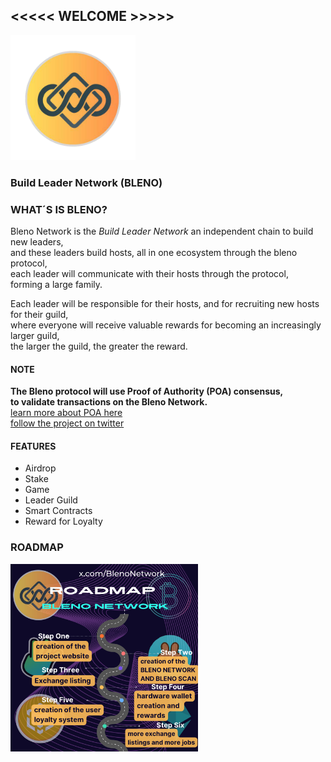 ## <<<<< WELCOME >>>>>                                           
<img src='logo.png' width='200' height='200'  alt="Project's logo" />

### Build Leader Network (BLENO)

### WHAT´S IS BLENO?

Bleno Network is the *Build Leader Network* an independent chain to build new leaders,</br>
and these leaders build hosts, all in one ecosystem through the bleno protocol, </br>
each leader will communicate with their hosts through the protocol, </br>
forming a large family.</br>

Each leader will be responsible for their hosts, and for recruiting new hosts for their guild, </br>
where everyone will receive valuable rewards for becoming an increasingly larger guild, </br>
the larger the guild, the greater the reward. </br>

#### NOTE
<b>The Bleno protocol will use Proof of Authority (POA) consensus, </br>
to validate transactions on the Bleno Network.</b> </br>
[learn more about POA here](https://en.wikipedia.org/wiki/Proof_of_authority) </br>
[follow the project on twitter](https://x.com/BlenoNetwork) 

#### FEATURES </br>
- Airdrop </br>
- Stake </br>
- Game </br>
- Leader Guild </br>
- Smart Contracts </br>
- Reward for Loyalty </br>


### ROADMAP

<img src='rdmp.png' width='300' height='300'  alt="Project's logo" />
